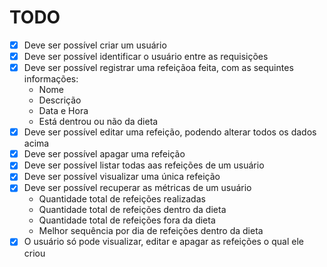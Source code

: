 # TODO
- [x] Deve ser possível criar um usuário
- [x] Deve ser possível identificar o usuário entre as requisições
- [x] Deve ser possível registrar uma refeiçãoa feita, com as sequintes informações:
   - Nome
   - Descrição
   - Data e Hora
   - Está dentrou ou não da dieta
- [x] Deve ser possível editar uma refeição, podendo alterar todos os dados acima
- [x] Deve ser possível apagar uma refeição
- [x] Deve ser possível listar todas aas refeições de um usuário
- [x] Deve ser possível visualizar uma única refeição
- [x] Deve ser possível recuperar as métricas de um usuário
   - Quantidade total de refeições realizadas
   - Quantidade total de refeições dentro da dieta
   - Quantidade total de refeições fora da dieta
   - Melhor sequência por dia de refeições dentro da dieta
- [x] O usuário só pode visualizar, editar e apagar as refeições o qual ele criou
